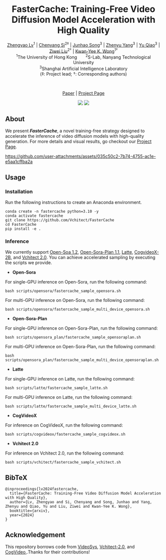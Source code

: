 <div align="center">
<h1>FasterCache: Training-Free Video Diffusion Model Acceleration with High Quality</h1></div>



<div align="center">
    <a href="https://scholar.google.com/citations?user=FkkaUgwAAAAJ&hl=en" target="_blank">Zhengyao Lv</a><sup>1</sup> |
    <a href="https://chenyangsi.github.io/" target="_blank">Chenyang Si</a><sup>2‡</sup> |
    <a href="" target="_blank">Junhao Song</a><sup>3</sup> |
    <a href="" target="_blank">Zhenyu Yang</a><sup>3</sup> |
    <a href="https://mmlab.siat.ac.cn/yuqiao" target="_blank">Yu Qiao</a><sup>3</sup> |
    <a href="https://liuziwei7.github.io/" target="_blank">Ziwei Liu</a><sup>2†</sup>    |
    <a href="https://i.cs.hku.hk/~kykwong/" target="_blank">Kwan-Yee K. Wong</a><sup>1†</sup>
</div>
<div align="center">
    <sup>1</sup>The University of Hong Kong &nbsp;&nbsp;&nbsp;&nbsp;&nbsp; 
    <sup>2</sup>S-Lab, Nanyang Technological University <br>
    <sup>3</sup>Shanghai Artificial Intelligence Laboratory
</div>
<div align="center">(‡: Project lead; †: Corresponding authors)</div>

​<p align="center">
    <a href="https://arxiv.org/abs/2410.19355">Paper</a> | 
    <a href="https://vchitect.github.io/FasterCache/">Project Page</a>
</p>

<p align="center">
    <a href="https://hits.seeyoufarm.com"><img src="https://hits.seeyoufarm.com/api/count/incr/badge.svg?url=https%3A%2F%2Fgithub.com%2FVchitect%2FFasterCache&count_bg=%2379C83D&title_bg=%23555555&icon=&icon_color=%23E7E7E7&title=Github+visitors&edge_flat=false"/></a>
    <a href="https://hits.seeyoufarm.com"><img src="https://hits.seeyoufarm.com/api/count/incr/badge.svg?url=https%3A%2F%2Fvchitect.github.io%2FFasterCache%2F&count_bg=%23C83D5D&title_bg=%23555555&icon=&icon_color=%23E7E7E7&title=Pages+visitors&edge_flat=false"/></a>
</p>



## About

We present ***FasterCache***, a novel training-free strategy designed to accelerate the inference of video diffusion models with high-quality generation. For more details and visual results, go checkout our [Project Page](https://vchitect.github.io/FasterCache/).

https://github.com/user-attachments/assets/035c50c2-7b74-4755-ac1e-e5aa1cffba2a

## Usage

### Installation

Run the following instructions to create an Anaconda environment.

```
conda create -n fastercache python=3.10 -y
conda activate fastercache
git clone https://github.com/Vchitect/FasterCache
cd FasterCache
pip install -e .
```

### Inference

We currently support [Open-Soa 1.2](https://github.com/hpcaitech/Open-Sora), [Open-Sora-Plan 1.1](https://github.com/PKU-YuanGroup/Open-Sora-Plan), [Latte](https://github.com/Vchitect/Latte), [CogvideoX-2B](https://github.com/THUDM/CogVideo), and [Vchitect 2.0](https://github.com/Vchitect/Vchitect-2.0). You can achieve accelerated sampling by executing the scripts we provide.

- **Open-Sora**

For single-GPU inference on Open-Sora, run the following command:
```
bash scripts/opensora/fastercache_sample_opensora.sh
```

For multi-GPU inference on Open-Sora, run the following command:

```
bash scripts/opensora/fastercache_sample_multi_device_opensora.sh
```

- **Open-Sora-Plan**

For single-GPU inference on Open-Sora-Plan, run the following command:
```
bash scripts/opensora_plan/fastercache_sample_opensoraplan.sh
```

For multi-GPU inference on Open-Sora-Plan, run the following command:

```
bash scripts/opensora_plan/fastercache_sample_multi_device_opensoraplan.sh
```

- **Latte**


For single-GPU inference on Latte, run the following command:
```
bash scripts/latte/fastercache_sample_latte.sh
```

For multi-GPU inference on Latte, run the following command:

```
bash scripts/latte/fastercache_sample_multi_device_latte.sh
```

- **CogVideoX**

For inference on CogVideoX, run the following command:
```
bash scripts/cogvideox/fastercache_sample_cogvideox.sh
```

- **Vchitect 2.0**

For inference on Vchitect 2.0, run the following command:
```
bash scripts/vchitect/fastercache_sample_vchitect.sh
```

## BibTeX

```
@inproceedings{lv2024fastercache,
  title={FasterCache: Training-Free Video Diffusion Model Acceleration with High Quality},
  author={Lv, Zhengyao and Si, Chenyang and Song, Junhao and Yang, Zhenyu and Qiao, Yu and Liu, Ziwei and Kwan-Yee K. Wong},
  booktitle={arxiv},
  year={2024}
}
```

## Acknowledgement

This repository borrows code from [VideoSys](https://github.com/NUS-HPC-AI-Lab/VideoSys), [Vchitect-2.0](https://github.com/Vchitect/Vchitect-2.0), and [CogVideo](https://github.com/THUDM/CogVideo),.Thanks for their contributions!
